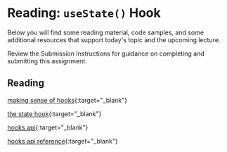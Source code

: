 # Reading: `useState()` Hook

Below you will find some reading material, code samples, and some additional resources that support today's topic and the upcoming lecture.

Review the Submission Instructions for guidance on completing and submitting this assignment.

## Reading

[making sense of hooks](https://medium.com/@dan_abramov/making-sense-of-react-hooks-fdbde8803889){:target="_blank"}

<!-- Mix it up! Create the questions with pointed answers, fill in the blank, or opinion/open ended -->

[the state hook](https://reactjs.org/docs/hooks-state.html){:target="_blank"}

<!-- Mix it up! Create the questions with pointed answers, fill in the blank, or opinion/open ended -->

[hooks api](https://reactjs.org/docs/hooks-overview.html){:target="_blank"}

<!-- Mix it up! Create the questions with pointed answers, fill in the blank, or opinion/open ended -->

[hooks api reference](https://reactjs.org/docs/hooks-reference.html){:target="_blank"}

<!-- Mix it up! Create the questions with pointed answers, fill in the blank, or opinion/open ended -->
